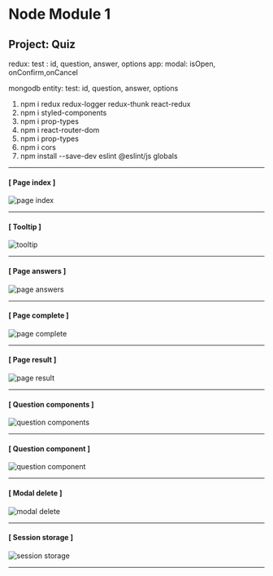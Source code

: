 # Node Module 1

## Project: Quiz

redux:
test : id, question, answer, options
app: modal: isOpen, onConfirm,onCancel

mongodb entity:
test: id, question, answer, options

1. npm i redux redux-logger redux-thunk react-redux
2. npm i styled-components
3. npm i prop-types
4. npm i react-router-dom
5. npm i prop-types
6. npm i cors
7. npm install --save-dev eslint @eslint/js globals

<hr/>

#### [ Page index ]

![page index](frontend/src/assets/img/quiz_page_index_history.jpg)
<hr/>

#### [ Tooltip ]

![tooltip](frontend/src/assets/img/quiz_page_index_tooltip.jpg)
<hr/>

#### [ Page answers ]

![page answers](frontend/src/assets/img/quiz_page_answers.jpg)
<hr/>

#### [ Page complete ]

![page complete](frontend/src/assets/img/quiz_complete.jpg)
<hr/>

#### [ Page result ]

![page result](frontend/src/assets/img/quiz_page_result.jpg)
<hr/>

#### [ Question components ]

![question components](frontend/src/assets/img/quiz_questions_components.jpg)
<hr/>

#### [ Question component ]

![question component](frontend/src/assets/img/quiz_question_component.jpg)
<hr/>

#### [ Modal delete ]

![modal delete](frontend/src/assets/img/quiz_modal_delete.jpg)
<hr/>

#### [ Session storage ]

![session storage](frontend/src/assets/img/quiz_session_storage.jpg)
<hr/>


